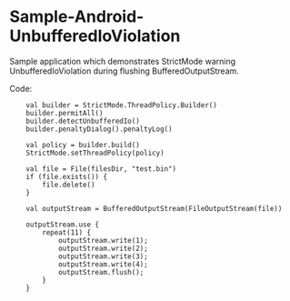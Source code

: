 # Sample-Android-UnbufferedIoViolation

Sample application which demonstrates StrictMode warning UnbufferedIoViolation during flushing BufferedOutputStream.

Code:

        val builder = StrictMode.ThreadPolicy.Builder()
        builder.permitAll()
        builder.detectUnbufferedIo()
        builder.penaltyDialog().penaltyLog()

        val policy = builder.build()
        StrictMode.setThreadPolicy(policy)
  
        val file = File(filesDir, "test.bin")
        if (file.exists()) {
            file.delete()
        }

        val outputStream = BufferedOutputStream(FileOutputStream(file))

        outputStream.use {
            repeat(11) {
                outputStream.write(1);
                outputStream.write(2);
                outputStream.write(3);
                outputStream.write(4);
                outputStream.flush();
            }
        }
